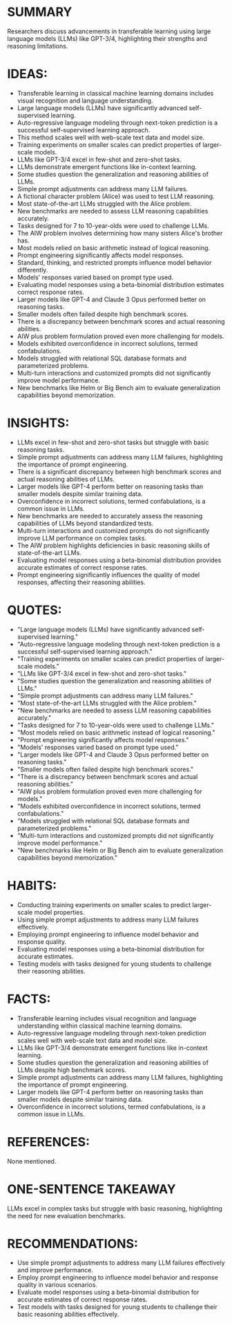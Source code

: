 # SUMMARY
Researchers discuss advancements in transferable learning using large language models (LLMs) like GPT-3/4, highlighting their strengths and reasoning limitations.

# IDEAS:
- Transferable learning in classical machine learning domains includes visual recognition and language understanding.
- Large language models (LLMs) have significantly advanced self-supervised learning.
- Auto-regressive language modeling through next-token prediction is a successful self-supervised learning approach.
- This method scales well with web-scale text data and model size.
- Training experiments on smaller scales can predict properties of larger-scale models.
- LLMs like GPT-3/4 excel in few-shot and zero-shot tasks.
- LLMs demonstrate emergent functions like in-context learning.
- Some studies question the generalization and reasoning abilities of LLMs.
- Simple prompt adjustments can address many LLM failures.
- A fictional character problem (Alice) was used to test LLM reasoning.
- Most state-of-the-art LLMs struggled with the Alice problem.
- New benchmarks are needed to assess LLM reasoning capabilities accurately.
- Tasks designed for 7 to 10-year-olds were used to challenge LLMs.
- The AIW problem involves determining how many sisters Alice's brother has.
- Most models relied on basic arithmetic instead of logical reasoning.
- Prompt engineering significantly affects model responses.
- Standard, thinking, and restricted prompts influence model behavior differently.
- Models' responses varied based on prompt type used.
- Evaluating model responses using a beta-binomial distribution estimates correct response rates.
- Larger models like GPT-4 and Claude 3 Opus performed better on reasoning tasks.
- Smaller models often failed despite high benchmark scores.
- There is a discrepancy between benchmark scores and actual reasoning abilities.
- AIW plus problem formulation proved even more challenging for models.
- Models exhibited overconfidence in incorrect solutions, termed confabulations.
- Models struggled with relational SQL database formats and parameterized problems.
- Multi-turn interactions and customized prompts did not significantly improve model performance.
- New benchmarks like Helm or Big Bench aim to evaluate generalization capabilities beyond memorization.

# INSIGHTS:
- LLMs excel in few-shot and zero-shot tasks but struggle with basic reasoning tasks.
- Simple prompt adjustments can address many LLM failures, highlighting the importance of prompt engineering.
- There is a significant discrepancy between high benchmark scores and actual reasoning abilities of LLMs.
- Larger models like GPT-4 perform better on reasoning tasks than smaller models despite similar training data.
- Overconfidence in incorrect solutions, termed confabulations, is a common issue in LLMs.
- New benchmarks are needed to accurately assess the reasoning capabilities of LLMs beyond standardized tests.
- Multi-turn interactions and customized prompts do not significantly improve LLM performance on complex tasks.
- The AIW problem highlights deficiencies in basic reasoning skills of state-of-the-art LLMs.
- Evaluating model responses using a beta-binomial distribution provides accurate estimates of correct response rates.
- Prompt engineering significantly influences the quality of model responses, affecting their reasoning abilities.

# QUOTES:
- "Large language models (LLMs) have significantly advanced self-supervised learning."
- "Auto-regressive language modeling through next-token prediction is a successful self-supervised learning approach."
- "Training experiments on smaller scales can predict properties of larger-scale models."
- "LLMs like GPT-3/4 excel in few-shot and zero-shot tasks."
- "Some studies question the generalization and reasoning abilities of LLMs."
- "Simple prompt adjustments can address many LLM failures."
- "Most state-of-the-art LLMs struggled with the Alice problem."
- "New benchmarks are needed to assess LLM reasoning capabilities accurately."
- "Tasks designed for 7 to 10-year-olds were used to challenge LLMs."
- "Most models relied on basic arithmetic instead of logical reasoning."
- "Prompt engineering significantly affects model responses."
- "Models' responses varied based on prompt type used."
- "Larger models like GPT-4 and Claude 3 Opus performed better on reasoning tasks."
- "Smaller models often failed despite high benchmark scores."
- "There is a discrepancy between benchmark scores and actual reasoning abilities."
- "AIW plus problem formulation proved even more challenging for models."
- "Models exhibited overconfidence in incorrect solutions, termed confabulations."
- "Models struggled with relational SQL database formats and parameterized problems."
- "Multi-turn interactions and customized prompts did not significantly improve model performance."
- "New benchmarks like Helm or Big Bench aim to evaluate generalization capabilities beyond memorization."

# HABITS:
- Conducting training experiments on smaller scales to predict larger-scale model properties.
- Using simple prompt adjustments to address many LLM failures effectively.
- Employing prompt engineering to influence model behavior and response quality.
- Evaluating model responses using a beta-binomial distribution for accurate estimates.
- Testing models with tasks designed for young students to challenge their reasoning abilities.

# FACTS:
- Transferable learning includes visual recognition and language understanding within classical machine learning domains.
- Auto-regressive language modeling through next-token prediction scales well with web-scale text data and model size.
- LLMs like GPT-3/4 demonstrate emergent functions like in-context learning.
- Some studies question the generalization and reasoning abilities of LLMs despite high benchmark scores.
- Simple prompt adjustments can address many LLM failures, highlighting the importance of prompt engineering.
- Larger models like GPT-4 perform better on reasoning tasks than smaller models despite similar training data.
- Overconfidence in incorrect solutions, termed confabulations, is a common issue in LLMs.

# REFERENCES:
None mentioned.

# ONE-SENTENCE TAKEAWAY
LLMs excel in complex tasks but struggle with basic reasoning, highlighting the need for new evaluation benchmarks.

# RECOMMENDATIONS:
- Use simple prompt adjustments to address many LLM failures effectively and improve performance.
- Employ prompt engineering to influence model behavior and response quality in various scenarios.
- Evaluate model responses using a beta-binomial distribution for accurate estimates of correct response rates.
- Test models with tasks designed for young students to challenge their basic reasoning abilities effectively.